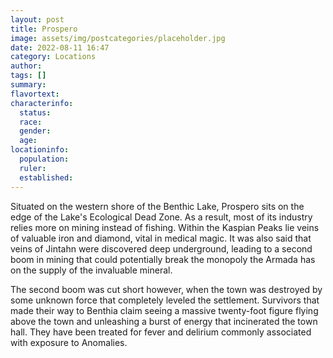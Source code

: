 ```yaml
---
layout: post
title: Prospero
image: assets/img/postcategories/placeholder.jpg
date: 2022-08-11 16:47
category: Locations
author: 
tags: []
summary: 
flavortext: 
characterinfo:
  status: 
  race: 
  gender: 
  age: 
locationinfo:
  population: 
  ruler: 
  established: 
---
```


Situated on the western shore of the Benthic Lake, Prospero sits on the edge of the Lake's Ecological Dead Zone. As a result, most of its industry relies more on mining instead of fishing. Within the Kaspian Peaks lie veins of valuable iron and diamond, vital in medical magic. It was also said that veins of Jintahn were discovered deep underground, leading to a second boom in mining that could potentially break the monopoly the Armada has on the supply of the invaluable mineral.

The second boom was cut short however, when the town was destroyed by some unknown force that completely leveled the settlement. Survivors that made their way to Benthia claim seeing a massive twenty-foot figure flying above the town and unleashing a burst of energy that incinerated the town hall. They have been treated for fever and delirium commonly associated with exposure to Anomalies.